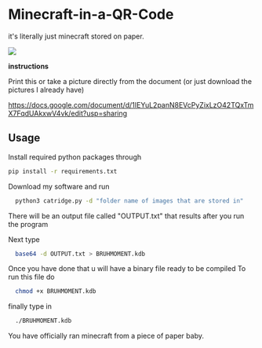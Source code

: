 # Minecraft-in-a-QR-Code
it's literally just minecraft stored on paper.

<img src="https://github.com/SriLikesToSing/Minecraft-in-a-QR-Code/blob/main/tutorial.gif">

**instructions**

Print this or take a picture directly from the document (or just download the pictures I already have)

https://docs.google.com/document/d/1IEYuL2panN8EVcPyZixLzO42TQxTmX7FqdUAkxwV4vk/edit?usp=sharing

## Usage

Install required python packages through 
```bash
pip install -r requirements.txt
```
Download my software and run
```bash
  python3 catridge.py -d "folder name of images that are stored in"
```
There will be an output file called "OUTPUT.txt" that results after you run the program

Next type
```bash
  base64 -d OUTPUT.txt > BRUHMOMENT.kdb
```
Once you have done that u will have a binary file ready to be compiled
To run this file do

```bash
  chmod +x BRUHMOMENT.kdb
```
finally type in

```bash
  ./BRUHMOMENT.kdb 
```

You have officially ran minecraft from a piece of paper baby.
